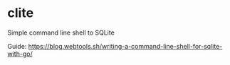 # clite
Simple command line shell to SQLite 

Guide: https://blog.webtools.sh/writing-a-command-line-shell-for-sqlite-with-go/
